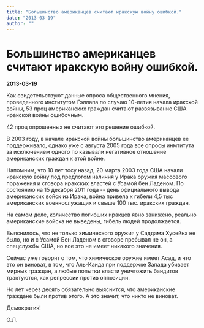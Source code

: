 ```yaml
---
title: "Большинство американцев считают иракскую войну ошибкой."
date: "2013-03-19"
author: ""
---
```


# Большинство американцев считают иракскую войну ошибкой.

**2013-03-19** 

Как свидетельствуют данные опроса общественного мнения, проведенного институтом Гэллапа по случаю 10-летия начала иракской войны, 53 проц американских граждан считают развязывание США иракской войны ошибочным.

42 проц опрошенных не считают это решение ошибкой.

В 2003 году, в начале иракской войны большинство американцев ее поддерживало, однако уже с августа 2005 года все опросы инмтитута за исключением одного по казывали негативное отношение американских граждан к этой войне.

Напомним, что 10 лет тосу назад, 20 марта 2003 года США начали иракскую войну под предлогом наличия у Ирака оружия массового поражения и сговора иракских властей с Усамой бен Ладеном. По состоянию на 15 декабря 2011 года -- день официального вывода американских войск из Ирака, война привела к гибели 4,5 тыс американских военнослужащих и свыше 100 тыс. иракских граждан.

На самом деле, количество погибших иракцев явно занижено, реально американские войска не выведены, гибель людей продолжается.

Выяснилось, что не только химического оружия у Саддама Хусейна не было, но и с Усамой Бен Ладеном в сговоре пребывал не он, а спецслужбы США, но все это не имеет никакого значения.

Сейчас уже говорят о том, что химическое оружие имеет Асад, и что это он виноват, в том, что Аль-Каида при поддержке Запада убивает мирных граждан, а любые попытки власти уничтожить бандитов трактуются, как репрессии против оппозиции.

Но лет через десять обязательно выяснится, что американские граждане были против этого. А это значит, что никто не виноват.

Демократия!

О.Л.
